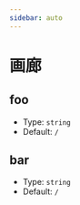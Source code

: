```yaml
---
sidebar: auto
---
```


# 画廊

## foo

- Type: `string`
- Default: `/`

## bar

- Type: `string`
- Default: `/`

